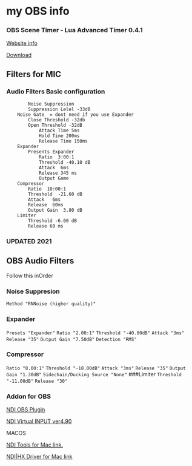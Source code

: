 # my OBS info


### OBS Scene Timer - Lua Advanced Timer 0.4.1

[Website info](https://obsproject.com/forum/threads/advanced-timer.81539/page-2)

[Download](https://obsproject.com/forum/resources/advanced-timer.637/download)


## Filters for MIC

### Audio Filters Basic configuration
```
        Noise Suppression
		Suppression Lelel -33dB
	Noise Gate  = dont need if you use Expander
		Close Threshold -32db
		Open Threshold -32dB
			Attack Time 5ms
			Hold Time 200ms
			Release Time 150ms
	Expander
		Presents Expander
			Ratio  3:00:1
			Threshold -40.10 dB
			Attack  6ms
			Release 345 ms
			Output Game
	Compressor
		Ratio  10:00:1
		Threshold  -21.60 dB
		Attack   6ms
		Release  60ms
		Output Gain  3.80 dB
	Limiter
		Threshold -6.00 dB
		Release 60 ms
```
### UPDATED 2021
## OBS Audio Filters

Follow this inOrder
### Noise Suppresion
``` Method "RNNoise (higher quality)" ```
### Expander
``` Presets "Expander" ```
``` Ratio "2.00:1" ```
``` Threshold "-40.00dB" ```
``` Attack "3ms" ```
``` Release "35" ```
``` Output Gain "7.50dB" ```
``` Detection "RMS" ```
### Compressor
```Ratio "8.00:1"```
```Threshold "-18.00dB"```
```Attack "3ms"```
```Release "35"```
```Output Gain "1.30dB"```
```Sidechain/Ducking Source "None"```
###Limiter
```Threshold "-11.00dB"```
```Release "30"```


### Addon for OBS
[NDI OBS Plugin](https://github.com/Palakis/obs-ndi/releases/tag/4.9.1)

[NDI Virtual INPUT ver4.90](https://b0e4fe3766b8739d74f9-437b8dd50f60b69cf0974b538e50585b.ssl.cf1.rackcdn.com/Utilities/NDI_Tools/NDI%204%20Tools.exe)

MACOS

[NDI Tools for Mac link. ](https://b0e4fe3766b8739d74f9-437b8dd50f60b69cf0974b538e50585b.ssl.cf1.rackcdn.com/Utilities/SDK/NDI_SDK_Mac/NewTekNDIToolsForMacOS.dmg)

[NDI|HX Driver for Mac link](https://077331edbcb8e68d212a-bfe57ec74076e9cb0c74346d8bd35c21.ssl.cf1.rackcdn.com/NDIHX/OSX/NewTekNDIHXDriverForMacOS.dmg)
